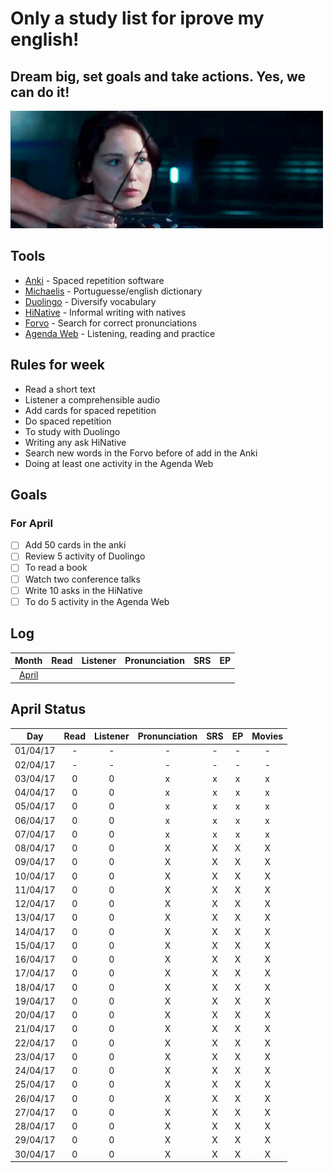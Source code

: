 # Only a study list for iprove my english!
## Dream big, set goals and take actions. Yes, we can do it!
![goal image](image/goal.gif)

## Tools
- [Anki](http://ankisrs.net/) - Spaced repetition software
- [Michaelis](http://michaelis.uol.com.br/) - Portuguesse/english dictionary
- [Duolingo](https://www.duolingo.com/simoneas02) - Diversify vocabulary
- [HiNative](https://hinative.com/en-US) - Informal writing with natives
- [Forvo](https://pt.forvo.com/) - Search for correct pronunciations
- [Agenda Web](http://www.agendaweb.org/) - Listening, reading and practice

## Rules for week
- Read a short text
- Listener a comprehensible audio
- Add cards for spaced repetition
- Do spaced repetition
- To study with Duolingo
- Writing any ask HiNative
- Search new words in the Forvo before of add in the Anki
- Doing at least one activity in the Agenda Web

## Goals

### For April
- [ ] Add 50 cards in the anki
- [ ] Review 5 activity of Duolingo
- [ ] To read a book
- [ ] Watch two conference talks
- [ ] Write 10 asks in the HiNative
- [ ] To do 5 activity in the Agenda Web

## Log

| Month     | Read    |  Listener  | Pronunciation | SRS  | EP |
|:---------:|:-------:|:----------:|:--------------:|:----:|:---:|
| [April](logs/04-april.md) |  |  |  |  |   |

## April Status

| Day       | Read    |  Listener  | Pronunciation | SRS  | EP | Movies |
|:---------:|:-------:|:----------:|:--------------:|:---:|:---:|:---:|
| 01/04/17  |    -    |     -      | - | - | - | - |
| 02/04/17  |    -    |     -      | - | - | - | - |
| 03/04/17  |    0    |     0      | x | x | x | x |
| 04/04/17  |    0    |     0      | x | x | x | x |
| 05/04/17  |    0    |     0      | x | x | x | x |
| 06/04/17  |    0    |     0      | x | x | x | x |
| 07/04/17  |    0    |     0      | x | x | x | x |
| 08/04/17  |    0    |     0      | X | X | X | X |
| 09/04/17  |    0    |     0      | X | X | X | X |
| 10/04/17  |    0    |     0      | X | X | X | X |
| 11/04/17  |    0    |     0      | X | X | X | X |
| 12/04/17  |    0    |     0      | X | X | X | X |
| 13/04/17  |    0    |     0      | X | X | X | X |
| 14/04/17  |    0    |     0      | X | X | X | X |
| 15/04/17  |    0    |     0      | X | X | X | X |
| 16/04/17  |    0    |     0      | X | X | X | X |
| 17/04/17  |    0    |     0      | X | X | X | X |
| 18/04/17  |    0    |     0      | X | X | X | X |
| 19/04/17  |    0    |     0      | X | X | X | X |
| 20/04/17  |    0    |     0      | X | X | X | X |
| 21/04/17  |    0    |     0      | X | X | X | X |
| 22/04/17  |    0    |     0      | X | X | X | X |
| 23/04/17  |    0    |     0      | X | X | X | X |
| 24/04/17  |    0    |     0      | X | X | X | X |
| 25/04/17  |    0    |     0      | X | X | X | X |
| 26/04/17  |    0    |     0      | X | X | X | X |
| 27/04/17  |    0    |     0      | X | X | X | X |
| 28/04/17  |    0    |     0      | X | X | X | X |
| 29/04/17  |    0    |     0      | X | X | X | X |
| 30/04/17  |    0    |     0      | X | X | X | X |
